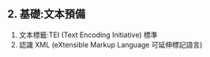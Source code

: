 ## 2. 基礎:文本預備
1. 文本標籤:TEI (Text Encoding Initiative) 標準
1. 認識 XML (eXtensible Markup Language 可延伸標記語言)
